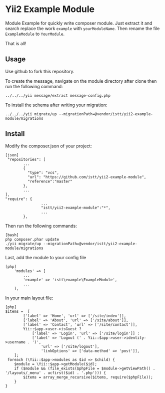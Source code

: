 Yii2 Example Module
==============

Module Example for quickly write composer module. Just extract it and search replace the work `example` with `yourModuleName`. Then rename the file `ExampleModule` to `YourModule`.

That is all!

## Usage

Use github to fork this repository.

To create the message, navigate on the module directory after clone then run the following command:

~~~
../../../yii message/extract message-config.php
~~~

To install the schema after writing your migration:

~~~
../../../yii migrate/up --migrationPath=@vendor/istt/yii2-example-module/migrations
~~~

## Install

Modify the composer.json of your project:

~~~
[json]
 "repositories": [
        ...
        {
          "type": "vcs",
          "url": "https://github.com/istt/yii2-example-module",
          "reference":"master"
        },
        ...
],
"require": {
                ...
                "istt/yii2-example-module":"*",
                ...
        },
~~~

Then run the following commands:

~~~
[bash]
php composer.phar update
./yii migrate/up --migrationPath=@vendor/istt/yii2-example-module/migrations
~~~

Last, add the module to your config file

~~~
[php]
	'modules' => [
		...
		'example' => 'istt\example\ExampleModule',
		...
	],
~~~

In your main layout file:

~~~
[php]
$items =  [
        ['label' => 'Home', 'url' => ['/site/index']],
        ['label' => 'About', 'url' => ['/site/about']],
        ['label' => 'Contact', 'url' => ['/site/contact']],
        Yii::$app->user->isGuest ?
            ['label' => 'Login', 'url' => ['/site/login']] :
            ['label' => 'Logout (' . Yii::$app->user->identity->username . ')',
                'url' => ['/site/logout'],
                'linkOptions' => ['data-method' => 'post']],
    ];
 foreach (\Yii::$app->modules as $id => $child) {
	$module = \Yii::$app->getModule($id);
	if ($module && (file_exists($phpFile = $module->getViewPath() . '/layouts/_menu' . ucfirst($id) . '.php'))) {
		$items = array_merge_recursive($items, require($phpFile));
	}
}
~~~



